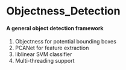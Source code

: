 Objectness_Detection
====================

#### A general object detection framework

1. Objectness for potential bounding boxes
2. PCANet for feature extraction
3. liblinear SVM classifier
4. Multi-threading support
